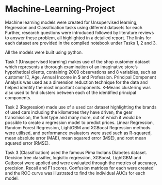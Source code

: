# Machine-Learning-Project
Machine learning models were created for Unsupervised learning, Regression and Classification tasks using different datasets for each. Further, research questions were introduced followed by literature reviews to answer these problem, all highlighted in a detailed report. The links for each dataset are provided in the compiled notebook under Tasks 1, 2 and 3.

All the models were built using python.


Task 1 (Unsupervised learning) makes use of the shop customer dataset which represents a thorough examination of an imaginative store’s hypothetical clients, containing 2000 observations and 8 variables, such as customer ID, Age, Annual Income in $ and Profession. Principal Component Analysis was used as a dimension reduction technique for the data and helped identify the most important components. K-Means clustering was also used to find clusters between each of the identified principal components.

Task 2 (Regression) made use of a used car dataset highlighting the brands of used cars including the kilometres they have driven, the gear transmission, the fuel type and many more, out of which it would be possible to create a regression model to predict prices. Linear Regression, Random Forest Regression, LightGBM and XGBoost Regression methods were utilised, and performance evaluators were used such as R-squared, mean absolute error (MAE), mean squared error (MSE), and root mean squared error (RMSE).

Task 3 (Classification) used the famous Pima Indians Diabetes dataset. Decision tree classifier, logisitic regression, XGBoost, LightGBM and Catboost were applied and were evaluated through the metrics of accuracy, precision, Recall and F1 scores. Confusion matrices for each were created and the ROC curve was illustrated to find the individual AUCs for each model.
